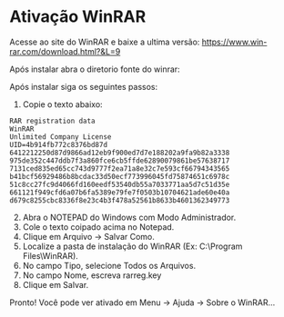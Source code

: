 # Ativação WinRAR 

Acesse ao site do WinRAR e baixe a ultima versão:
https://www.win-rar.com/download.html?&L=9

Após instalar abra o diretorio fonte do winrar:


Após instalar siga os seguintes passos:

1. Copie o texto abaixo:
```text
RAR registration data
WinRAR
Unlimited Company License
UID=4b914fb772c8376bd87d
6412212250d87d9866ad12eb9f900ed7d7e188202a9fa9b82a3338
975de352c447ddb7f3a860fce6cb5ffde62890079861be57638717
7131ced835ed65cc743d9777f2ea71a8e32c7e593cf66794343565
b41bcf56929486b8bcdac33d50ecf773996045fd75874651c6978c
51c8cc27fc9d4066fd160eedf53540db55a7033771aa5d7c51d35e
661121f949cfd6a07b6fa5389e79fe7f0503b10704621ade60e40a
d679c8255cbc8336f8e23c4b3f478a52561b8633b4601362349773
```
2. Abra o NOTEPAD do Windows com Modo Administrador.
3. Cole o texto coipado acima no Notepad.
4. Clique em Arquivo -> Salvar Como.
5. Localize a pasta de instalação do WinRAR (Ex: C:\Program Files\WinRAR).
6. No campo Tipo, selecione Todos os Arquivos.
7. No campo Nome, escreva rarreg.key
8. Clique em Salvar.

Pronto! Você pode ver ativado em Menu -> Ajuda -> Sobre o WinRAR…


